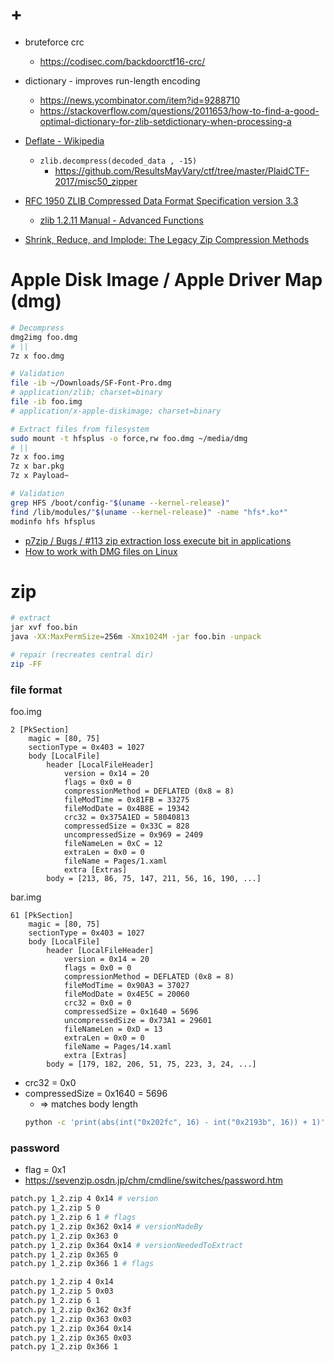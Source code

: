 # +

- bruteforce crc
    - https://codisec.com/backdoorctf16-crc/

- dictionary - improves run-length encoding
    - https://news.ycombinator.com/item?id=9288710
    - https://stackoverflow.com/questions/2011653/how-to-find-a-good-optimal-dictionary-for-zlib-setdictionary-when-processing-a

- [Deflate \- Wikipedia](https://en.wikipedia.org/wiki/DEFLATE)
    - `zlib.decompress(decoded_data , -15)`
        - https://github.com/ResultsMayVary/ctf/tree/master/PlaidCTF-2017/misc50_zipper
- [RFC 1950 ZLIB Compressed Data Format Specification version 3\.3](http://www.zlib.org/rfc-zlib.html)
    - [zlib 1.2.11 Manual \- Advanced Functions](https://zlib.net/manual.html#Advanced)
- [Shrink, Reduce, and Implode: The Legacy Zip Compression Methods](https://www.hanshq.net/zip2.html)

# Apple Disk Image / Apple Driver Map (dmg)

```bash
# Decompress
dmg2img foo.dmg
# ||
7z x foo.dmg

# Validation
file -ib ~/Downloads/SF-Font-Pro.dmg
# application/zlib; charset=binary
file -ib foo.img
# application/x-apple-diskimage; charset=binary

# Extract files from filesystem
sudo mount -t hfsplus -o force,rw foo.dmg ~/media/dmg
# ||
7z x foo.img
7z x bar.pkg
7z x Payload~

# Validation
grep HFS /boot/config-"$(uname --kernel-release)"
find /lib/modules/"$(uname --kernel-release)" -name "hfs*.ko*"
modinfo hfs hfsplus
```

- [p7zip / Bugs / \#113 zip extraction loss execute bit in applications](https://sourceforge.net/p/p7zip/bugs/113/)
- [How to work with DMG files on Linux](https://eastmanreference.com/how-to-work-with-dmg-files-on-linux)

# zip

```bash
# extract
jar xvf foo.bin
java -XX:MaxPermSize=256m -Xmx1024M -jar foo.bin -unpack

# repair (recreates central dir)
zip -FF
```

### file format

foo.img

```
2 [PkSection]
    magic = [80, 75]
    sectionType = 0x403 = 1027
    body [LocalFile]
        header [LocalFileHeader]
            version = 0x14 = 20
            flags = 0x0 = 0
            compressionMethod = DEFLATED (0x8 = 8)
            fileModTime = 0x81FB = 33275
            fileModDate = 0x4B8E = 19342
            crc32 = 0x375A1ED = 58040813
            compressedSize = 0x33C = 828
            uncompressedSize = 0x969 = 2409
            fileNameLen = 0xC = 12
            extraLen = 0x0 = 0
            fileName = Pages/1.xaml
            extra [Extras]
        body = [213, 86, 75, 147, 211, 56, 16, 190, ...]
```

bar.img

```
61 [PkSection]
    magic = [80, 75]
    sectionType = 0x403 = 1027
    body [LocalFile]
        header [LocalFileHeader]
            version = 0x14 = 20
            flags = 0x0 = 0
            compressionMethod = DEFLATED (0x8 = 8)
            fileModTime = 0x90A3 = 37027
            fileModDate = 0x4E5C = 20060
            crc32 = 0x0 = 0
            compressedSize = 0x1640 = 5696
            uncompressedSize = 0x73A1 = 29601
            fileNameLen = 0xD = 13
            extraLen = 0x0 = 0
            fileName = Pages/14.xaml
            extra [Extras]
        body = [179, 182, 206, 51, 75, 223, 3, 24, ...]
```

- crc32 = 0x0
- compressedSize = 0x1640 = 5696
    - => matches body length
    ```bash
    python -c 'print(abs(int("0x202fc", 16) - int("0x2193b", 16)) + 1)'
    ```

### password

- flag = 0x1
- https://sevenzip.osdn.jp/chm/cmdline/switches/password.htm

```bash
patch.py 1_2.zip 4 0x14 # version
patch.py 1_2.zip 5 0
patch.py 1_2.zip 6 1 # flags
patch.py 1_2.zip 0x362 0x14 # versionMadeBy
patch.py 1_2.zip 0x363 0
patch.py 1_2.zip 0x364 0x14 # versionNeededToExtract
patch.py 1_2.zip 0x365 0
patch.py 1_2.zip 0x366 1 # flags

patch.py 1_2.zip 4 0x14
patch.py 1_2.zip 5 0x03
patch.py 1_2.zip 6 1
patch.py 1_2.zip 0x362 0x3f
patch.py 1_2.zip 0x363 0x03
patch.py 1_2.zip 0x364 0x14
patch.py 1_2.zip 0x365 0x03
patch.py 1_2.zip 0x366 1
```
